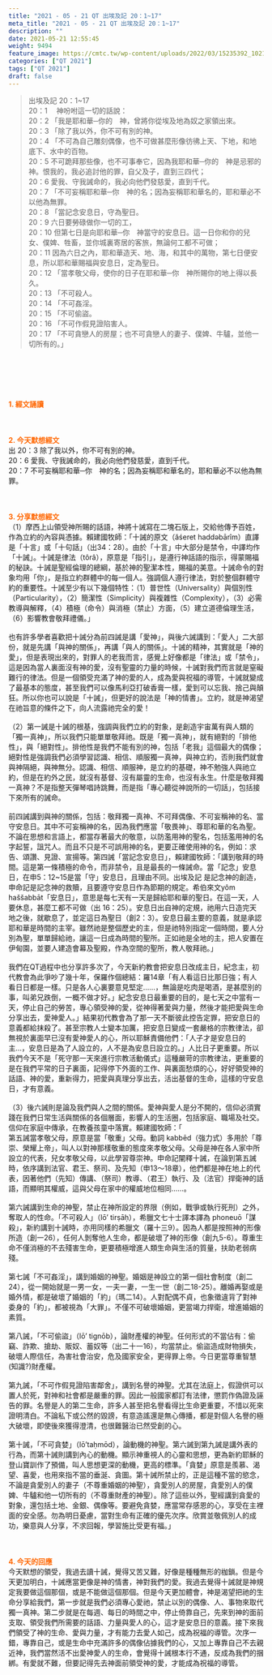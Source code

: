 ```yaml
---
title: "2021 - 05 - 21 QT 出埃及記 20：1~17"
meta_title: "2021 - 05 - 21 QT 出埃及記 20：1~17"
description: ""
date: 2021-05-21 12:55:45
weight: 9494
feature_image: https://cmtc.tw/wp-content/uploads/2022/03/15235392_10211799862337740_180693556567566654_o-1.webp
categories: ["QT 2021"]
tags: ["QT 2021"]
draft: false
---
```


<blockquote>出埃及記 20：1~17<br />
20：1 　神吩咐這一切的話說：<br />
20：2 「我是耶和華─你的　神，曾將你從埃及地為奴之家領出來。<br />
20：3 「除了我以外，你不可有別的神。<br />
20：4 「不可為自己雕刻偶像，也不可做甚麼形像彷彿上天、下地，和地底下、水中的百物。<br />
20：5 不可跪拜那些像，也不可事奉它，因為我耶和華─你的　神是忌邪的　神。恨我的，我必追討他的罪，自父及子，直到三四代；<br />
20：6 愛我、守我誡命的，我必向他們發慈愛，直到千代。<br />
20：7 「不可妄稱耶和華─你　神的名；因為妄稱耶和華名的，耶和華必不以他為無罪。<br />
20：8 「當記念安息日，守為聖日。<br />
20：9 六日要勞碌做你一切的工，<br />
20：10 但第七日是向耶和華─你　神當守的安息日。這一日你和你的兒女、僕婢、牲畜，並你城裏寄居的客旅，無論何工都不可做；<br />
20：11 因為六日之內，耶和華造天、地、海，和其中的萬物，第七日便安息，所以耶和華賜福與安息日，定為聖日。<br />
20：12 「當孝敬父母，使你的日子在耶和華─你　神所賜你的地上得以長久。<br />
20：13 「不可殺人。<br />
20：14 「不可姦淫。<br />
20：15 「不可偷盜。<br />
20：16 「不可作假見證陷害人。<br />
20：17 「不可貪戀人的房屋；也不可貪戀人的妻子、僕婢、牛驢，並他一切所有的。」</blockquote><br />
&nbsp;<br />
<br />
&nbsp;<br />
<br />
<span style="color: #ff6600;"><strong>1. </strong><strong>經文誦讀</strong></span><br />
<br />
<span style="color: #ff6600;"><strong> </strong></span><br />
<br />
<span style="color: #ff6600;"><strong>2. 今天默想</strong><strong>經文<br />
</strong></span>出 20：3 除了我以外，你不可有別的神。<br />
20：6 愛我、守我誡命的，我必向他們發慈愛，直到千代。<br />
20：7 不可妄稱耶和華─你　神的名；因為妄稱耶和華名的，耶和華必不以他為無罪。<br />
<br />
&nbsp;<br />
<br />
<span style="color: #ff6600;"><strong>3. 分享默想經文<br />
</strong></span>（1）摩西上山領受神所賜的話語，神將十誡寫在二塊石版上，交給他傳予百姓，作為立約的內容與憑據。賴建國牧師：「十誡的原文（ăśeret haddəbārîm）直譯是「十言」或「十句話」（出34：28）。由於「十言」中大部分是禁令，中譯均作「十誡」。十誡是律法（tôrâ），原意是「指引」，是遵行神話語的指示，得蒙賜福的秘訣。十誡是聖經倫理的總綱，基於神的聖潔本性，賜福的美意。十誡命令的對象均用「你」，是指立約群體中的每一個人。強調個人遵行律法，對於整個群體守約的重要性。十誡至少有以下幾個特性：（1）普世性（Universality）與個別性（Particularity），（2）簡潔性（Simplicity）與複雜性（Complexity），（3）必需教導與解釋，（4）積極（命令）與消極（禁止）方面，（5）建立道德倫理生活，（6）影響教會敬拜禮儀。」<br />
<br />
也有許多學者喜歡把十誡分為前四誡是講「愛神」，與後六誡講到：「愛人」二大部份，就是先講「與神的關係」，再講「與人的關係」。十誡的精神，其實就是「神的愛」，但是表現出來的，對罪人的老我而言，感覺上好像都是「律法」或「禁令」，這是因為當人裏面沒有神的愛，沒有聖靈的力量的時候，十誡對我們而言就是窒礙難行的律法。但是一個領受充滿了神的愛的人，成為愛與祝福的導管，十誡就變成了最基本的態度，甚至我們可以像馬利亞打破香膏一樣，愛到可以忘我、捨己與顛狂。所以你也可以說是「十誡」，但更好的說法是「神的情書」。立約，就是神渴望在祂旨意的條件之下，向人流露祂完全的愛！<br />
<br />
（2）第一誡是十誡的根基，強調與我們立約的對象，是創造宇宙萬有與人類的「獨一真神」，所以我們只能單單敬拜祂。既是「獨一真神」，就有絕對的「排他性」，與「絕對性」。排他性是我們不能有別的神，包括「老我」這個最大的偶像；絕對性是強調我們必須學習認識、相信、順服獨一真神，與神立約，否則我們就會與神隔絕，與神無分。認識、相信、順服神，是立約的基礎，神不勉強人與祂立約，但是在約外之民，就沒有基督、沒有屬靈的生命，也沒有永生。什麼是敬拜獨一真神？不是指整天彈琴唱詩跳舞，而是指「專心聽從神說所的一切話」，包括接下來所有的誡命。<br />
<br />
前四誡講到與神的關係，包括：敬拜獨一真神、不可拜偶像、不可妄稱神的名、當守安息日。其中不可妄稱神的名，因為我們應當「敬畏神」、尊耶和華的名為聖。不論在思想和言語上，都當存著最大的敬意，以防濫用神的聖名，包括濫用神的名字起誓，詛咒人。而且不只是不可誤用神的名，更要正確使用神的名，例如：求告、頌讚、見證、宣揚等。第四誡「當記念安息日」，賴建國牧師：「講到敬拜的時間。這是第一條積極的命令，而非禁令，且是最長的一條誡命。當「記念」安息日，在申5：12~15是當「守」安息日，且理由不同。出埃及記 是記念神的創造，申命記是記念神的救贖，且要遵守安息日作為節期的規定。希伯來文yôm haššabbāt「安息日」，意思是每七天有一天是歸給耶和華的聖日。在這一天，人要休息，甚麼工都不可做（出 16：25）。安息日出自神的定規，祂用六日造完天地之後，就歇息了，並定這日為聖日（創2：3）。安息日最主要的意義，就是承認耶和華是時間的主宰。雖然祂是整個歷史的主，但是祂特別指定一個時間，要人分別為聖，單單歸給祂，讓這一日成為時間的聖所。正如祂是全地的主，把人安置在伊甸園，並要人建造會幕及聖殿，作為空間的聖所，教人敬拜祂。」<br />
<br />
我們在QT過程中也分享許多次了，今天新約教會把安息日改成主日，紀念主，初代教會為此爭吵了幾十年，保羅作個總結：羅14章「有人看這日比那日強；有人看日日都是一樣。只是各人心裏要意見堅定……，無論是吃肉是喝酒，是甚麼別的事，叫弟兄跌倒，一概不做才好。」紀念安息日最重要的目的，是七天之中當有一天，停止自己的勞苦，專心領受神的愛，從神得著愛與力量，然後才能把愛與生命分享出去，愛神愛人。」結果初代教會為了那一天不斷彼此控告定罪，把安息日的意義都給抹殺了。甚至宗教人士變本加厲，把安息日變成一套嚴格的宗教律法，卻無視於裏面早已沒有愛神愛人的心，所以耶穌責備他們：「人子才是安息日的主…，安息日是為了人設立的，人不是為安息日設立的。」人比日子更重要。所以我們今天不是「死守那一天來進行宗教活動儀式」這種嚴苛的宗教律法，更重要的是在我們平常的日子裏面，記得停下外面的工作、與裏面愁煩的心，好好領受神的話語、神的愛，重新得力，把愛與真理分享出去，活出基督的生命，這樣的守安息日，才有意義。<br />
<br />
（3）後六誡則是論及我們與人之間的關係。愛神與愛人是分不開的，信仰必須實踐在我們日常生活與關係的各個層面，影響人的生活圈，包括家庭、職場及社交。信仰在家庭中傳承，在教養孩童中落實。賴建國牧師：「<br />
第五誡當孝敬父母，原意是當「敬重」父母。動詞 kabbēd（強力式）多用於「尊崇、榮耀上帝」，叫人以對神那樣敬重的態度來孝敬父母。父母是神在各人家中所設立的代表，兒女孝敬父母，以此學習尊崇神。申命記闡釋十誡，在論到第五誡時，依序講到法官、君王、祭司、及先知（申13～18章），他們都是神在地上的代表，因著他們（先知）傳講、（祭司）教導、（君王）執行、及（法官）捍衛神的話語，而顯明其權威，這與父母在家中的權威地位相同……。<br />
<br />
第六誡講到生命的神聖，禁止在神所設定的界限（例如，戰爭或執行死刑）之外，奪取人的性命。「不可殺人」（lō’ tirṣāḥ），希臘文七十士譯本譯為 phoneuō「謀殺」，新約講到十誡時，亦用同樣的希臘文（羅十三9）。因為人都是按照神的形像所造（創一26），任何人剝奪他人生命，都是破壞了神的形像（創九5-6）。尊重生命不僅消極的不去殘害生命，更要積極增進人類生命與生活的質量，扶助老弱病殘。<br />
<br />
第七誡「不可姦淫」，講到婚姻的神聖。婚姻是神設立的第一個社會制度（創二24），從一開始就是一男一女，一夫一妻，一生一世（創二18-25）。離婚再娶或是婚外情，都是破壞了婚姻的「約」（瑪二14）。人對配偶不貞，也象徵違背了對神委身的「約」，都被視為「大罪」。不僅不可破壞婚姻，更當竭力捍衛，增進婚姻的素質。<br />
<br />
第八誡，「不可偷盜」（lō’ tignōb），論財產權的神聖。任何形式的不當佔有：偷竊、詐欺、搶劫、販奴、蓄奴等（出二十一16），均當禁止。偷盜造成財物損失，破壞人際信任，為害社會治安，危及國家安全，更得罪上帝。今日更當尊重智慧(知識?)財產權。<br />
<br />
第九誡，「不可作假見證陷害鄰舍」，講到名譽的神聖。尤其在法庭上，假證供可以置人於死，對神和社會都是嚴重的罪。因此一般國家都訂有法律，懲罰作偽證及誣告的罪。名譽是人的第二生命，許多人甚至把名譽看得比生命更重要，不惜以死來證明清白。不論私下或公然的毀謗，有意造謠還是無心傳播，都是對個人名譽的極大破壞，即使後來獲得澄清，也很難醫治已然受創的心。<br />
<br />
第十誡，「不可貪婪」（lō’taḥmōd），論動機的神聖。第六誡到第九誡是講外表的行為，而第十誡則講到內心的動機。顯示神重視人的心靈和思想，更為新約耶穌的登山寶訓作了預備，叫人思想更深的動機，更高的標準。「貪婪」原意是羨慕、渴望、喜愛，也用來指不當的垂涎、貪圖。第十誡所禁止的，正是這種不當的慾念，不論是貪愛別人的妻子（不尊重婚姻的神聖），貪愛別人的房屋，貪愛別人的僕婢、牛驢和他一切所有的（不尊重財產的神聖）。除了這些以外，聖經講到貪愛的對象，還包括土地、金銀、偶像等。要避免貪婪，應當常存感恩的心，享受在主裡面的安全感。勿為明日憂慮，當對生命有正確的優先次序。欣賞並敬佩別人的成功，樂意與人分享，不求回報，學習施比受更有福。」<br />
<br />
&nbsp;<br />
<br />
<span style="color: #ff6600;"><strong>4. 今天的回應<br />
</strong></span>今天默想的領受，我過去讀十誡，覺得又苦又難，好像是種種無形的枷鎖。但是今天更加明白，十誡應當更像是神的情書，神對我們的愛。我過去覺得十誡就是神規定我要做這個那個，或是不能做這個那個。但是今天更加體會，神是渴望把祂的生命分享給我們，第一步就是我們必須專心愛祂，禁止以別的偶像、人、事物來取代獨一真神。第二步就是在每週、每日的時間之中，停止倚靠自己，先來到神的面前支取、領受我們所需要的話語、力量與愛人的心，這才是安息日的意義。接下來我們領受了神的生命、愛與力量，才有能力去愛人如己，成為祝福的導管。次序一錯，專靠自己，或是生命中充滿許多的偶像佔據我們的心，又加上專靠自己不去親近神，我們當然活不出愛神愛人的生命，會覺得十誡根本行不通，反成為我們的捆綁。有愛就不難，但要記得先去神面前領受神的愛，才能成為祝福的導管。<br />
<br />
&nbsp;<br />
<br />
&nbsp;
        